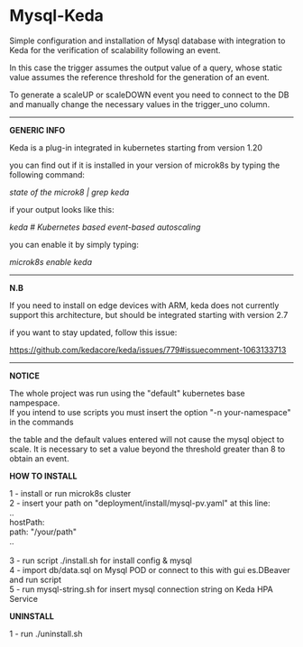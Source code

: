 # Mysql-Keda


Simple configuration and installation of Mysql database with integration to Keda for the verification of scalability following an event.

In this case the trigger assumes the output value of a query, whose static value assumes the reference threshold for the generation of an event.

To generate a scaleUP or scaleDOWN event you need to connect to the DB and manually change the necessary values ​​in the trigger_uno column.


__________________________________

<b>GENERIC INFO</b>

Keda is a plug-in integrated in kubernetes starting from version 1.20

you can find out if it is installed in your version of microk8s by typing the following command:

<i>state of the microk8 | grep keda</i>

if your output looks like this:

<i>keda # Kubernetes based event-based autoscaling</i>

you can enable it by simply typing:

<i>microk8s enable keda</i>

__________________________________

<b>N.B</b>

If you need to install on edge devices with ARM, keda does not currently support this architecture, but should be integrated starting with version 2.7

if you want to stay updated, follow this issue:

https://github.com/kedacore/keda/issues/779#issuecomment-1063133713

__________________________________

<b>NOTICE</b>

The whole project was run using the "default" kubernetes base nampespace.<br>
If you intend to use scripts you must insert the option "-n your-namespace" in the commands<br>

the table and the default values ​​entered will not cause the mysql object to scale. It is necessary to set a value beyond the threshold greater than 8 to obtain an event.

<b>HOW TO INSTALL</b>

1 - install or run microk8s cluster<br>
2 - insert your path on "deployment/install/mysql-pv.yaml" at this line:<br>
    </i>..</i><br>
       </i>hostPath:</i><br>
       </i>path: "/your/path"</i><br>
    </i>..</i><br>	
3 - run script ./install.sh for install config & mysql<br>
4 - import db/data.sql on Mysql POD or connect to this with gui es.DBeaver and run script<br> 
5 - run mysql-string.sh for insert mysql connection string on Keda HPA Service

<b>UNINSTALL</b>

1 - run ./uninstall.sh


